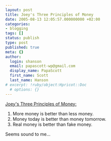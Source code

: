 ```yaml
---
layout: post
title: Joey's Three Principles of Money
date: 2005-08-13 12:05:57.000000000 +02:00
categories:
- blogging
tags: []
status: publish
type: post
published: true
meta: {}
author:
  login: shanson
  email: papascott-wp@gmail.com
  display_name: PapaScott
  first_name: Scott
  last_name: Hanson
# excerpt: !ruby/object:Hpricot::Doc
  # options: {}
---
```

<p><a href="http://accordionguy.blogware.com/blog/_archives/2005/8/12/1132567.html" title="The Adventures of Accordion Guy in the 21st Century :: Joey deVilla's Weblog :: Elliot's Photo">Joey's Three Principles of Money:</a></p>
<ol>
<li>More money is better than less money.</li>
<li>Money today is better than money tomorrow.</li>
<li>Real money is better than fake money.</li>
</ol>
<p>Seems sound to me...</p>
